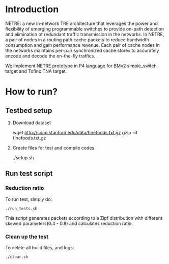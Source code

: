# Introduction

NETRE: a new in-network TRE architecture that leverages the power and flexibility of emerging programmable switches to provide on-path detection and elimination of redundant traffic transmission in the networks. In NETRE, a pair of nodes in a routing path cache packets to reduce bandwidth consumption and gain performance revenue. Each pair of cache nodes in the networks maintains per-pair synchronized cache stores to accurately encode and decode the on-the-fly traffics.

We implement NETRE prototype in P4 language for BMv2 simple_switch target and Tofino TNA target.


# How to run?

## Testbed setup

1. Download dataset

    wget http://snap.stanford.edu/data/finefoods.txt.gz
    gzip -d finefoods.txt.gz

2. Create files for test and compile codes

    ./setup.sh



## Run test script

### Reduction ratio

To run test, simply do:

	./run_tests.sh

This script generates packets according to a  Zipf distribution with different skewed parameters(0.4 - 0.8) and calculates reduction ratio.


### Clean up the test

To delete all build files, and logs:

    ./clear.sh